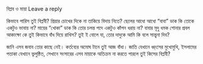 
বিপ্লব ও মায়া
Leave a reply

কিভাবে পারিস তুই বিপ্লবী?
প্রিয়ার চোখের দিকে না তাকিয়ে বিদায় নিতে?
ছেলের আধো আধো “বাবা” ডাক কি তোকে একটুও ভাবায় না?
মায়ের “খোকা” ডাক কি তোর চলন্ত পদে একটুও কাঁপন ধরায় না?
বাবার মৃদু ধমক শোনার প্রবল আকাংক্ষা কে তুই কিভাবে বাঁধ দিয়ে রাখিস?
তুই ই বোলে যা, তোর দাদুকে আমি কি বলে সান্ত্বনা দিব?

জানি এসব জবাব তোর কাছে নেই।
কর্তব্যের অমোঘ টানে তুই আজ বাঁধা।
জাতি যেখানে ধ্ব্ংসের মুখোমুখি,
ইসলামের পতাকা যেখানে ভুলুন্ঠিত,
সেখানে সংসারের এসব মায়াকে অতিক্রম না করতে পারলে তুই কিসের বিপ্লবী?